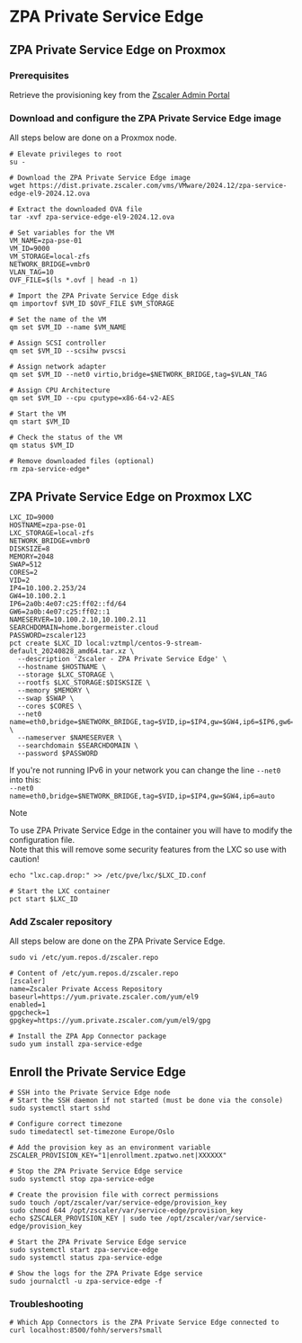 # ZPA Private Service Edge

## ZPA Private Service Edge on Proxmox

### Prerequisites

Retrieve the provisioning key from the [Zscaler Admin Portal](https://console.zscaler.com/private#privateBrokers)

### Download and configure the ZPA Private Service Edge image

All steps below are done on a Proxmox node.

```shell
# Elevate privileges to root
su -

# Download the ZPA Private Service Edge image
wget https://dist.private.zscaler.com/vms/VMware/2024.12/zpa-service-edge-el9-2024.12.ova

# Extract the downloaded OVA file
tar -xvf zpa-service-edge-el9-2024.12.ova

# Set variables for the VM
VM_NAME=zpa-pse-01
VM_ID=9000
VM_STORAGE=local-zfs
NETWORK_BRIDGE=vmbr0
VLAN_TAG=10
OVF_FILE=$(ls *.ovf | head -n 1)

# Import the ZPA Private Service Edge disk
qm importovf $VM_ID $OVF_FILE $VM_STORAGE

# Set the name of the VM
qm set $VM_ID --name $VM_NAME

# Assign SCSI controller
qm set $VM_ID --scsihw pvscsi

# Assign network adapter
qm set $VM_ID --net0 virtio,bridge=$NETWORK_BRIDGE,tag=$VLAN_TAG

# Assign CPU Architecture
qm set $VM_ID --cpu cputype=x86-64-v2-AES

# Start the VM
qm start $VM_ID

# Check the status of the VM
qm status $VM_ID

# Remove downloaded files (optional)
rm zpa-service-edge*
```

## ZPA Private Service Edge on Proxmox LXC

```shell
LXC_ID=9000
HOSTNAME=zpa-pse-01
LXC_STORAGE=local-zfs
NETWORK_BRIDGE=vmbr0
DISKSIZE=8
MEMORY=2048
SWAP=512
CORES=2
VID=2
IP4=10.100.2.253/24
GW4=10.100.2.1
IP6=2a0b:4e07:c25:ff02::fd/64
GW6=2a0b:4e07:c25:ff02::1
NAMESERVER=10.100.2.10,10.100.2.11
SEARCHDOMAIN=home.borgermeister.cloud
PASSWORD=zscaler123
pct create $LXC_ID local:vztmpl/centos-9-stream-default_20240828_amd64.tar.xz \
  --description 'Zscaler - ZPA Private Service Edge' \
  --hostname $HOSTNAME \
  --storage $LXC_STORAGE \
  --rootfs $LXC_STORAGE:$DISKSIZE \
  --memory $MEMORY \
  --swap $SWAP \
  --cores $CORES \
  --net0 name=eth0,bridge=$NETWORK_BRIDGE,tag=$VID,ip=$IP4,gw=$GW4,ip6=$IP6,gw6=$GW6 \
  --nameserver $NAMESERVER \
  --searchdomain $SEARCHDOMAIN \
  --password $PASSWORD
```

If you're not running IPv6 in your network you can change the line `--net0` into this:  
`--net0 name=eth0,bridge=$NETWORK_BRIDGE,tag=$VID,ip=$IP4,gw=$GW4,ip6=auto`

> [!NOTE]
> To use ZPA Private Service Edge in the container you will have to modify the configuration file.  
> Note that this will remove some security features from the LXC so use with caution!
>
> `echo "lxc.cap.drop:" >> /etc/pve/lxc/$LXC_ID.conf`

```shell
# Start the LXC container
pct start $LXC_ID
```

### Add Zscaler repository

All steps below are done on the ZPA Private Service Edge.

`sudo vi /etc/yum.repos.d/zscaler.repo`

```shell
# Content of /etc/yum.repos.d/zscaler.repo
[zscaler]
name=Zscaler Private Access Repository
baseurl=https://yum.private.zscaler.com/yum/el9
enabled=1
gpgcheck=1
gpgkey=https://yum.private.zscaler.com/yum/el9/gpg
```

```shell
# Install the ZPA App Connector package
sudo yum install zpa-service-edge
```

## Enroll the Private Service Edge

```shell
# SSH into the Private Service Edge node
# Start the SSH daemon if not started (must be done via the console)
sudo systemctl start sshd

# Configure correct timezone
sudo timedatectl set-timezone Europe/Oslo

# Add the provision key as an environment variable
ZSCALER_PROVISION_KEY="1|enrollment.zpatwo.net|XXXXXX"

# Stop the ZPA Private Service Edge service
sudo systemctl stop zpa-service-edge

# Create the provision file with correct permissions
sudo touch /opt/zscaler/var/service-edge/provision_key
sudo chmod 644 /opt/zscaler/var/service-edge/provision_key
echo $ZSCALER_PROVISION_KEY | sudo tee /opt/zscaler/var/service-edge/provision_key

# Start the ZPA Private Service Edge service
sudo systemctl start zpa-service-edge
sudo systemctl status zpa-service-edge

# Show the logs for the ZPA Private Edge service
sudo journalctl -u zpa-service-edge -f
```

### Troubleshooting

```shell
# Which App Connectors is the ZPA Private Service Edge connected to
curl localhost:8500/fohh/servers?small
```
